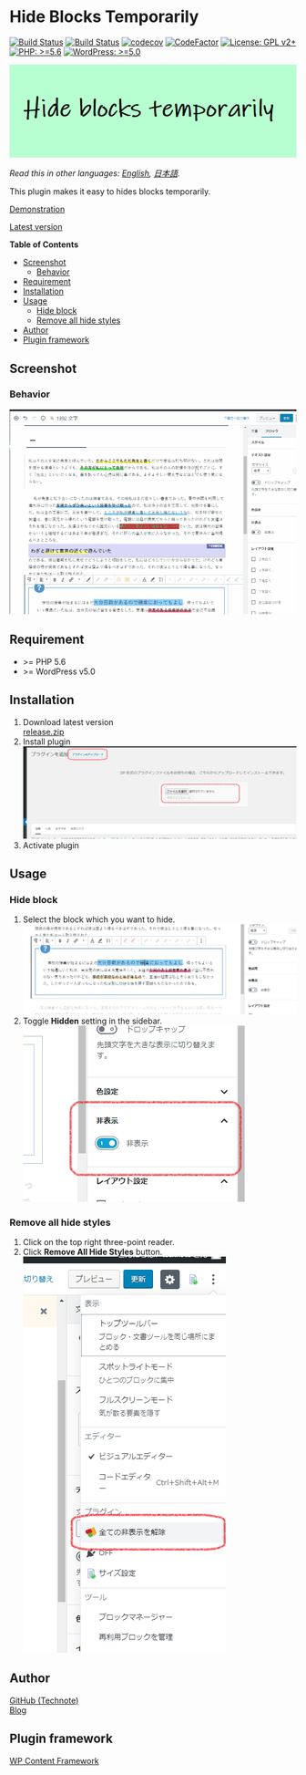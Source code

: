 # Hide Blocks Temporarily

[![Build Status](https://github.com/technote-space/hide-blocks-temporarily/workflows/Build/badge.svg)](https://github.com/technote-space/hide-blocks-temporarily/actions)
[![Build Status](https://travis-ci.com/technote-space/hide-blocks-temporarily.svg?branch=master)](https://travis-ci.com/technote-space/hide-blocks-temporarily)
[![codecov](https://codecov.io/gh/technote-space/hide-blocks-temporarily/branch/master/graph/badge.svg)](https://codecov.io/gh/technote-space/hide-blocks-temporarily)
[![CodeFactor](https://www.codefactor.io/repository/github/technote-space/hide-blocks-temporarily/badge)](https://www.codefactor.io/repository/github/technote-space/hide-blocks-temporarily)
[![License: GPL v2+](https://img.shields.io/badge/License-GPL%20v2%2B-blue.svg)](http://www.gnu.org/licenses/gpl-2.0.html)
[![PHP: >=5.6](https://img.shields.io/badge/PHP-%3E%3D5.6-orange.svg)](http://php.net/)
[![WordPress: >=5.0](https://img.shields.io/badge/WordPress-%3E%3D5.0-brightgreen.svg)](https://wordpress.org/)

![banner](https://raw.githubusercontent.com/technote-space/hide-blocks-temporarily/images/assets/banner-772x250.png)

*Read this in other languages: [English](README.md), [日本語](README.ja.md).*

This plugin makes it easy to hides blocks temporarily.  

[Demonstration](https://technote-space.github.io/hide-blocks-temporarily)

[Latest version](https://github.com/technote-space/hide-blocks-temporarily/releases/latest/download/release.zip)

<!-- START doctoc generated TOC please keep comment here to allow auto update -->
<!-- DON'T EDIT THIS SECTION, INSTEAD RE-RUN doctoc TO UPDATE -->
**Table of Contents**

- [Screenshot](#screenshot)
  - [Behavior](#behavior)
- [Requirement](#requirement)
- [Installation](#installation)
- [Usage](#usage)
  - [Hide block](#hide-block)
  - [Remove all hide styles](#remove-all-hide-styles)
- [Author](#author)
- [Plugin framework](#plugin-framework)

<!-- END doctoc generated TOC please keep comment here to allow auto update -->

## Screenshot
### Behavior
![Behavior](https://raw.githubusercontent.com/technote-space/hide-blocks-temporarily/images/assets/screenshot-1.gif)

## Requirement
- \>= PHP 5.6
- \>= WordPress v5.0

## Installation
1. Download latest version  
[release.zip](https://github.com/technote-space/hide-blocks-temporarily/releases/latest/download/release.zip)
2. Install plugin
![install](https://raw.githubusercontent.com/technote-space/screenshots/master/misc/install-wp-plugin.png)
3. Activate plugin

## Usage
### Hide block
1. Select the block which you want to hide.  
![Select block](https://raw.githubusercontent.com/technote-space/hide-blocks-temporarily/images/assets/select-block.png)  
2. Toggle **Hidden** setting in the sidebar.  
![Sidebar](https://raw.githubusercontent.com/technote-space/hide-blocks-temporarily/images/assets/sidebar.png)
### Remove all hide styles
1. Click on the top right three-point reader.  
2. Click **Remove All Hide Styles** button.  
![Remove All Hide Styles](https://raw.githubusercontent.com/technote-space/hide-blocks-temporarily/images/assets/screenshot-2.png)

## Author
[GitHub (Technote)](https://github.com/technote-space)  
[Blog](https://technote.space)

## Plugin framework
[WP Content Framework](https://github.com/wp-content-framework/core)
